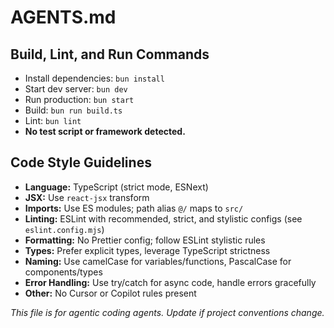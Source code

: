 # AGENTS.md

## Build, Lint, and Run Commands
- Install dependencies: `bun install`
- Start dev server: `bun dev`
- Run production: `bun start`
- Build: `bun run build.ts`
- Lint: `bun lint`
- **No test script or framework detected.**

## Code Style Guidelines
- **Language:** TypeScript (strict mode, ESNext)
- **JSX:** Use `react-jsx` transform
- **Imports:** Use ES modules; path alias `@/` maps to `src/`
- **Linting:** ESLint with recommended, strict, and stylistic configs (see `eslint.config.mjs`)
- **Formatting:** No Prettier config; follow ESLint stylistic rules
- **Types:** Prefer explicit types, leverage TypeScript strictness
- **Naming:** Use camelCase for variables/functions, PascalCase for components/types
- **Error Handling:** Use try/catch for async code, handle errors gracefully
- **Other:** No Cursor or Copilot rules present

_This file is for agentic coding agents. Update if project conventions change._
